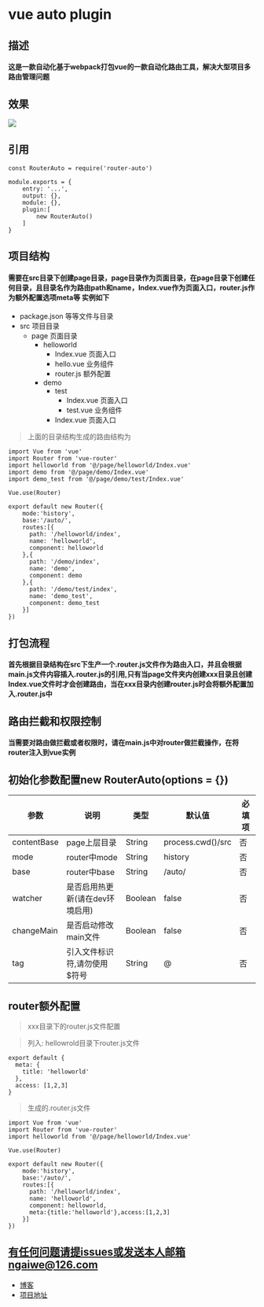 # vue auto plugin

## 描述
#### 这是一款自动化基于webpack打包vue的一款自动化路由工具，解决大型项目多路由管理问题

## 效果
![](https://user-gold-cdn.xitu.io/2019/9/29/16d7c6065291abeb?w=700&h=519&f=gif&s=3597674)

## 引用
```
const RouterAuto = require('router-auto')

module.exports = {
	entry: '...',
	output: {},
	module: {},
	plugin:[
		new RouterAuto()
	]
}
```

## 项目结构
#### 需要在src目录下创建page目录，page目录作为页面目录，在page目录下创建任何目录，且目录名作为路由path和name，Index.vue作为页面入口，router.js作为额外配置选项meta等 实例如下

- package.json 等等文件与目录
- src 项目目录
	- page 页面目录
		- helloworld 
			- Index.vue 页面入口
			- hello.vue 业务组件
			- router.js 额外配置
		- demo
			- test
				- Index.vue 页面入口
				- test.vue 业务组件
			- Index.vue 页面入口

> 上面的目录结构生成的路由结构为

```
import Vue from 'vue'
import Router from 'vue-router'
import helloworld from '@/page/helloworld/Index.vue'
import demo from '@/page/demo/Index.vue'
import demo_test from '@/page/demo/test/Index.vue'
  
Vue.use(Router)
  
export default new Router({
    mode:'history',
    base:'/auto/',
    routes:[{
      path: '/helloworld/index',
      name: 'helloworld',
      component: helloworld
    },{
      path: '/demo/index',
      name: 'demo',
      component: demo
    },{
      path: '/demo/test/index',
      name: 'demo_test',
      component: demo_test
    }]
})
```

## 打包流程
#### 首先根据目录结构在src下生产一个.router.js文件作为路由入口，并且会根据main.js文件内容插入.router.js的引用,只有当page文件夹内创建xxx目录且创建Index.vue文件时才会创建路由，当在xxx目录内创建router.js时会将额外配置加入.router.js中

## 路由拦截和权限控制
#### 当需要对路由做拦截或者权限时，请在main.js中对router做拦截操作，在将router注入到vue实例

## 初始化参数配置new RouterAuto(options = {})

| 参数 | 说明 | 类型 | 默认值 | 必填项
| --- | --- | --- | --- | --- |
| contentBase | page上层目录 | String | process.cwd()/src | 否
| mode | router中mode | String | history | 否 |
| base | router中base | String | /auto/ | 否 |
| watcher | 是否启用热更新(请在dev环境启用) | Boolean | false | 否 |
| changeMain | 是否启动修改main文件 | Boolean | false | 否 |
| tag | 引入文件标识符,请勿使用$符号 | String | @ | 否 |

## router额外配置
> xxx目录下的router.js文件配置

> 列入: hellowrold目录下router.js文件

``` 
export default {
  meta: {
    title: 'helloworld'
  },
  access: [1,2,3]
}
```
> 生成的.router.js文件

```
import Vue from 'vue' 
import Router from 'vue-router' 
import helloworld from '@/page/helloworld/Index.vue'
  
Vue.use(Router)
  
export default new Router({
    mode:'history',
    base:'/auto/',
    routes:[{
      path: '/helloworld/index',
      name: 'helloworld',
      component: helloworld,
      meta:{title:'helloworld'},access:[1,2,3]
    }]
})
```

## 有任何问题请提issues或发送本人邮箱ngaiwe@126.com
 - [博客](http://ngaiwe.com)
 - [项目地址](https://github.com/ngaiwe/vue-router-auto)
